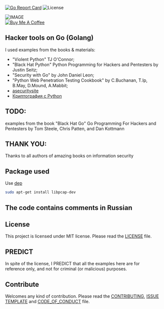 [![Go Report Card](https://goreportcard.com/badge/github.com/dreddsa5dies/goHackTools)](https://goreportcard.com/report/github.com/dreddsa5dies/goHackTools) ![License](https://img.shields.io/badge/License-MIT-blue.svg)  

![IMAGE](img/goHackTools.png)  
[![Buy Me A Coffee](https://www.buymeacoffee.com/assets/img/custom_images/black_img.png)](https://www.buymeacoffee.com/GDNsM0F)

## Hacker tools on Go (Golang)  
I used examples from the books & materials:
* "Violent Python" TJ O'Connor;
* "Black Hat Python" Python Programming for Hackers and Pentesters by Justin Seitz;
* "Security with Go" by John Daniel Leon;
* "Python Web Penetration Testing Cookbook" by C.Buchanan, T.Ip, B.May, D.Mound, A.Mabbit;
* [asecuritysite](https://asecuritysite.com/) 
* [Криптография с Python](https://vk.com/doc187366527_464874978?hash=45d8e4c6fd48820484&dl=8e644ab04c8ad6520d)  

## TODO:
examples from the book "Black Hat Go" Go Programming For Hackers and Pentesters by Tom Steele, Chris Patten, and Dan Kottmann  

## THANK YOU:
Thanks to all authors of amazing books on information security

## Package used
Use [dep](https://github.com/golang/dep/cmd/dep) 
```bash
sudo apt-get install libpcap-dev 
```

## The code contains comments in Russian

## License
This project is licensed under MIT license. Please read the [LICENSE](https://github.com/dreddsa5dies/goHackTools/tree/master/LICENSE.md) file.  

## PREDICT
In spite of the license, I PREDICT that all the examples here are for reference only, and not for criminal (or malicious) purposes. 

## Contribute
Welcomes any kind of contribution. Please read the [CONTRIBUTING](https://github.com/dreddsa5dies/goHackTools/tree/master/CONTRIBUTING.md), [ISSUE TEMPLATE](https://github.com/dreddsa5dies/goHackTools/tree/master/ISSUE_TEMPLATE.md) and [CODE_OF_CONDUCT](https://github.com/dreddsa5dies/goHackTools/tree/master/CODE_OF_CONDUCT.md) file. 
